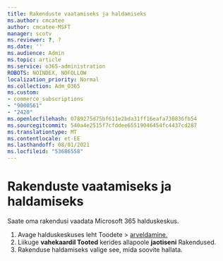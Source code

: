 ```yaml
---
title: Rakenduste vaatamiseks ja haldamiseks
ms.author: cmcatee
author: cmcatee-MSFT
manager: scotv
ms.reviewer: ?, ?
ms.date: ''
ms.audience: Admin
ms.topic: article
ms.service: o365-administration
ROBOTS: NOINDEX, NOFOLLOW
localization_priority: Normal
ms.collection: Adm_O365
ms.custom:
- commerce_subscriptions
- "9000561"
- "2420"
ms.openlocfilehash: 0789275d75bf611e2bda31ff16eafa730836fb54
ms.sourcegitcommit: 540a4e2515f7cfddee65519046454fc4437cd287
ms.translationtype: MT
ms.contentlocale: et-EE
ms.lasthandoff: 08/01/2021
ms.locfileid: "53686558"
---
```

# <a name="how-to-view-and-manage-apps"></a>Rakenduste vaatamiseks ja haldamiseks

Saate oma rakendusi vaadata Microsoft 365 halduskeskus.

1. Avage halduskeskuses leht Toodete  >  [arveldamine.](https://go.microsoft.com/fwlink/p/?linkid=842054)
2. Liikuge **vahekaardil Tooted** kerides allapoole **jaotiseni** Rakendused.
3. Rakenduse haldamiseks valige see, mida soovite hallata.